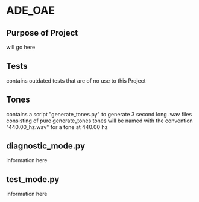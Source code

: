 # ADE_OAE

## Purpose of Project
will go here

## Tests
contains outdated tests that are of no use to this Project

## Tones
contains a script "generate_tones.py" to generate 3 second long .wav files consisting of pure generate_tones
tones will be named with the convention "440.00_hz.wav" for a tone at 440.00 hz


## diagnostic_mode.py
information here

## test_mode.py
information here
